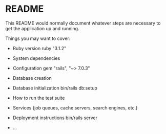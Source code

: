 # README

This README would normally document whatever steps are necessary to get the
application up and running.

Things you may want to cover:

* Ruby version
ruby "3.1.2"
* System dependencies

* Configuration
gem "rails", "~> 7.0.3"
* Database creation

* Database initialization
bin/rails db:setup
* How to run the test suite

* Services (job queues, cache servers, search engines, etc.)

* Deployment instructions
bin/rails server

* ...
